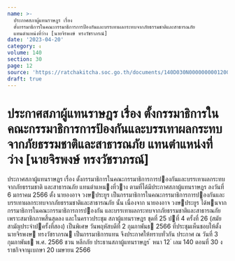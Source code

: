 ```yaml
---
name: >-
  ประกาศสภาผู้แทนราษฎร เรื่อง
  ตั้งกรรมาธิการในคณะกรรมาธิการการป้องกันและบรรเทาผลกระทบจากภัยธรรมชาติและสาธารณภัย
  แทนตำแหน่งที่ว่าง [นายจิรพงษ์ ทรงวัชราภรณ์]
date: '2023-04-20'
category: ง
volume: 140
section: 30
page: 12
source: 'https://ratchakitcha.soc.go.th/documents/140D030N0000000001200.pdf'
draft: true
---
```


# ประกาศสภาผู้แทนราษฎร เรื่อง ตั้งกรรมาธิการในคณะกรรมาธิการการป้องกันและบรรเทาผลกระทบจากภัยธรรมชาติและสาธารณภัย แทนตำแหน่งที่ว่าง [นายจิรพงษ์ ทรงวัชราภรณ์]

ประกาศสภาผู้แทนราษฎร เรื่อง ตั้งกรรมาธิการในคณะกรรมาธิการการปองกันและบรรเทาผลกระทบจากภัยธรรมชาติ และสาธารณภัย แทนตําแหนงที่วาง ตามที่ได้มีประกาศสภาผู้แทนราษฎร ลงวันที่ 6 มกราคม 2566 ตั้ง นายองอาจ วงษประยูร เป็นกรรมาธิการในคณะกรรมาธิการการปองกันและบรรเทาผลกระทบจากภัยธรรมชาติและสาธารณภัย นั้น เนื่องจาก นายองอาจ วงษประยูร ได้พนจากกรรมาธิการในคณะกรรมาธิการการปองกัน และบรรเทาผลกระทบจากภัยธรรมชาติและสาธารณภัย เพราะสมาชิกภาพสิ้นสุดลง และในคราวประชุม สภาผู้แทนราษฎร ชุดที่ 25 ปที่ 4 ครั้งที่ 26 (สมัยสามัญประจําปครั้งที่สอง) เป็นพิเศษ วันพฤหัสบดีที่ 2 กุมภาพันธ 2566 ที่ประชุมเห็นชอบให้ตั้ง นายจิรพงษ ทรงวัชราภรณ เป็นกรรมาธิการแทน จึงประกาศให้ทราบทั่วกัน ประกาศ ณ วันที่ 3 กุมภาพันธ พ.ศ. 2566 ชวน หลีกภัย ประธานสภาผู้แทนราษฎร ้ หนา 12 ่ เลม 140 ตอนที่ 30 ง ราชกิจจานุเบกษา 20 เมษายน 2566
